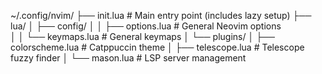 ~/.config/nvim/
├── init.lua                    # Main entry point (includes lazy setup)
├── lua/
│   ├── config/
│   │   ├── options.lua        # General Neovim options  
│   │   └── keymaps.lua        # General keymaps
│   └── plugins/
│       ├── colorscheme.lua    # Catppuccin theme
│       ├── telescope.lua      # Telescope fuzzy finder
│       └── mason.lua          # LSP server management
